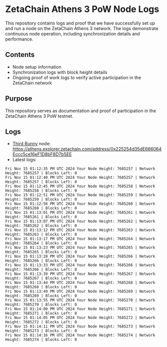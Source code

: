 # ZetaChain Athens 3 PoW Node Logs
This repository contains logs and proof that we have successfully set up and run a node on the ZetaChain Athens 3 network. The logs demonstrate continuous node operation, including synchronization details and performance.

## Contents
- Node setup information
- Synchronization logs with block height details
- Ongoing proof of work logs to verify active participation in the ZetaChain network

## Purpose
This repository serves as documentation and proof of participation in the ZetaChain Athens 3 PoW testnet.

## Logs

- [Third Bunny](https://thirdbunny.xyz/) node: https://athens.explorer.zetachain.com/address/0x225254d35dE666064Eccc5ce16eF1D8bF8D7b5EE
- Latest logs:
```
Fri Nov 15 01:12:35 PM UTC 2024 Your Node Height: 7685257 | Network Height: 7685257 | Blocks Left: 0
Fri Nov 15 01:12:40 PM UTC 2024 Your Node Height: 7685257 | Network Height: 7685257 | Blocks Left: 0
Fri Nov 15 01:12:45 PM UTC 2024 Your Node Height: 7685258 | Network Height: 7685258 | Blocks Left: 0
Fri Nov 15 01:12:51 PM UTC 2024 Your Node Height: 7685259 | Network Height: 7685259 | Blocks Left: 0
Fri Nov 15 01:12:56 PM UTC 2024 Your Node Height: 7685260 | Network Height: 7685260 | Blocks Left: 0
Fri Nov 15 01:13:01 PM UTC 2024 Your Node Height: 7685261 | Network Height: 7685261 | Blocks Left: 0
Fri Nov 15 01:13:07 PM UTC 2024 Your Node Height: 7685262 | Network Height: 7685262 | Blocks Left: 0
Fri Nov 15 01:13:12 PM UTC 2024 Your Node Height: 7685263 | Network Height: 7685263 | Blocks Left: 0
Fri Nov 15 01:13:17 PM UTC 2024 Your Node Height: 7685264 | Network Height: 7685264 | Blocks Left: 0
Fri Nov 15 01:13:23 PM UTC 2024 Your Node Height: 7685265 | Network Height: 7685265 | Blocks Left: 0
Fri Nov 15 01:13:28 PM UTC 2024 Your Node Height: 7685266 | Network Height: 7685266 | Blocks Left: 0
Fri Nov 15 01:13:33 PM UTC 2024 Your Node Height: 7685266 | Network Height: 7685266 | Blocks Left: 0
Fri Nov 15 01:13:39 PM UTC 2024 Your Node Height: 7685267 | Network Height: 7685267 | Blocks Left: 0
Fri Nov 15 01:13:44 PM UTC 2024 Your Node Height: 7685268 | Network Height: 7685268 | Blocks Left: 0
Fri Nov 15 01:13:49 PM UTC 2024 Your Node Height: 7685269 | Network Height: 7685269 | Blocks Left: 0
Fri Nov 15 01:13:55 PM UTC 2024 Your Node Height: 7685270 | Network Height: 7685270 | Blocks Left: 0
Fri Nov 15 01:14:00 PM UTC 2024 Your Node Height: 7685271 | Network Height: 7685271 | Blocks Left: 0
Fri Nov 15 01:14:05 PM UTC 2024 Your Node Height: 7685272 | Network Height: 7685272 | Blocks Left: 0
Fri Nov 15 01:14:11 PM UTC 2024 Your Node Height: 7685273 | Network Height: 7685273 | Blocks Left: 0
Fri Nov 15 01:14:16 PM UTC 2024 Your Node Height: 7685274 | Network Height: 7685274 | Blocks Left: 0
```
